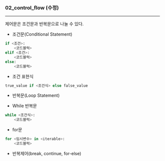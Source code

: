 ### 02_control_flow (수정)

___

제어문은 조건문과 반복문으로 나눌 수 있다.







* 조건문(Conditional Statement)

```python
if <조건>:
    <코드블럭>
elif <조건>:
    <코드블럭>
else:
    <코드블럭>
```



* 조건 표현식

```python
true_value if <조건식> else false_value
```



* 반복문(Loop Statement)





* While 반복문

```python
while <조건식>:
    <코드블럭>
```



* for문

```python
for <임시변수> in <iterable>:
    <코드블럭>
```



* 반복제어(break, continue, for-else)